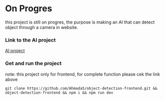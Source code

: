# On Progres
this project is still on progres, the purpose is making an AI that can detect object through a camera in website.

### Link to the AI project
[AI project](https://github.com/Ahmada5/object-detection.git)

### Get and run the project
note: this project only for frontend, for complete function please cek the link above
```
git clone https://github.com/Ahmada5/object-detection-frontend.git && object-detection-frontend && npm i && npm run dev
```
